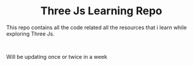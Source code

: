 
<h1 align="center"> Three Js Learning Repo </h1> 
<p> This repo contains all the code related all the resources that i learn while exploring Three Js. </p><br>
<p> Will be updating once or twice in a week </p>
